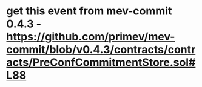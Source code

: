 # get this event from mev-commit 0.4.3 - https://github.com/primev/mev-commit/blob/v0.4.3/contracts/contracts/PreConfCommitmentStore.sol#L88